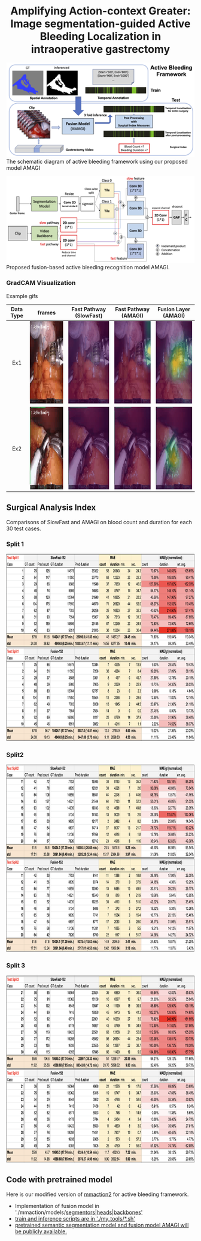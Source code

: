 <center> <h1>Amplifying Action-context Greater: Image segmentation-guided Active Bleeding Localization in intraoperative gastrectomy</h1> </center>



![overall figure](./figs/overall.png) The schematic diagram of active bleeding framework using our proposed model AMAGI

![fusion figure](./figs/fusion_archi.png) Proposed fusion-based active bleeding recognition model AMAGI.




### GradCAM Visualization
Example gifs

| Data Type | frames                | Fast Pathway (SlowFast)                     | Fast Pathway (AMAGI)                     | Fusion Layer (AMAGI)                     |
|:---------:| ------------------------------------------ | ------------------------------------------ | ------------------------------------------ | ------------------------------------------ |
| Ex1       |  <img src="./figs/82400_82408_conv3.gif"  width="220" height="220"> |  <img src="./figs/sf50_82400_82408_conv3_gcam.gif" width="220" height="220"> | <img src="./figs/amagi_82400_82408_conv3_gcam.gif"  width="220" height="220"> | <img src="./figs/amagi_82400_82408_map_fast2_gcam.gif"  width="220" height="220"> |
| Ex2       |  <img src="./figs/58160_58168_conv3.gif"  width="220" height="220"> |  <img src="./figs/sf50_58160_58168_conv3_gcam.gif" width="220" height="220"> | <img src="./figs/amagi_58160_58168_conv3_gcam.gif"  width="220" height="220"> | <img src="./figs/amagi_58160_58168_map_fast2_gcam.gif"  width="220" height="220"> |




## Surgical Analysis Index
Comparisons of SlowFast and AMAGI on blood count and duration for each 30 test cases.

### Split 1
<img src="./figs/split1.png" height="500">

### Split2 
<img src="./figs/split2.png" height="500">

### Split 3
<img src="./figs/split3.png" height="500">




## Code with pretrained model
Here is our modified version of [mmaction2](https://github.com/amagi-project/mmaction2) for active bleeding framework.

* Implementation of fusion model in './mmaction/models/<u>segmentors|heads|backbones<u>'
* train and inference scripts are in './my_tools/*.sh' 
* pretrained semantic segmentation model and fusion model AMAGI will be publicly available.